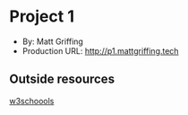 # Project 1
+ By: Matt Griffing
+ Production URL: <http://p1.mattgriffing.tech>

## Outside resources
[w3schoools](https://www.w3schools.com)
